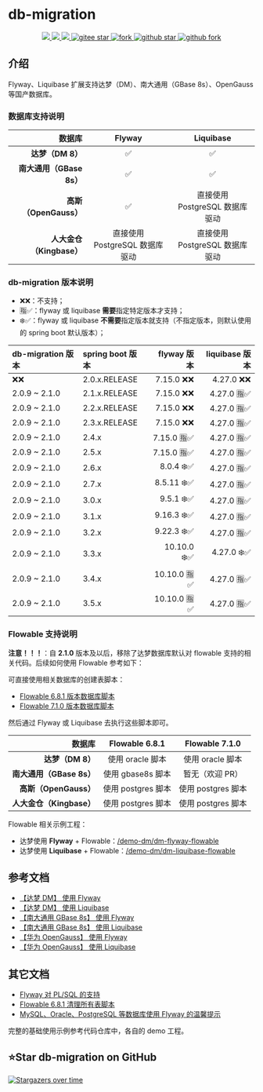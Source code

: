 # db-migration
<p align="center">
    <a target="_blank" href="https://central.sonatype.com/artifact/com.github.mengweijin/db-migration/versions">
        <img src="https://img.shields.io/maven-central/v/com.github.mengweijin/db-migration?label=db-migration&color=blue" />
    </a>
	<a target="_blank" href="https://github.com/mengweijin/db-migration/blob/master/LICENSE">
		<img src="https://img.shields.io/badge/license-Apache2.0-blue.svg" />
	</a>
	<a target="_blank" href="https://www.oracle.com/technetwork/java/javase/downloads/index.html">
		<img src="https://img.shields.io/badge/JDK-8+-green.svg" />
	</a>
	<a target="_blank" href="https://gitee.com/mengweijin/db-migration/stargazers">
		<img src="https://gitee.com/mengweijin/db-migration/badge/star.svg?theme=dark" alt='gitee star'/>
	</a>
    <a href='https://gitee.com/mengweijin/db-migration/members'>
        <img src='https://gitee.com/mengweijin/db-migration/badge/fork.svg?theme=dark' alt='fork'>
    </a>
	<a target="_blank" href='https://github.com/mengweijin/db-migration'>
		<img src="https://img.shields.io/github/stars/mengweijin/db-migration?style=social" alt="github star"/>
	</a>
	<a target="_blank" href='https://github.com/mengweijin/db-migration'>
		<img src="https://img.shields.io/github/forks/mengweijin/db-migration?style=social" alt="github fork"/>
	</a>
</p>

## 介绍
Flyway、Liquibase 扩展支持达梦（DM）、南大通用（GBase 8s）、OpenGauss 等国产数据库。

### 数据库支持说明

|                数据库 |        Flyway         |       Liquibase       |
|-------------------:|:---------------------:|:---------------------:|
|       **达梦（DM 8）** |           ✅           |           ✅           |
| **南大通用（GBase 8s）** |           ✅           |           ✅           |
|  **高斯（OpenGauss）** |           ✅           | 直接使用 PostgreSQL 数据库驱动 |
| **人大金仓（Kingbase）** | 直接使用 PostgreSQL 数据库驱动 | 直接使用 PostgreSQL 数据库驱动 |

### db-migration 版本说明

- ❌❌：不支持；
- 🈯✅：flyway 或 liquibase **需要**指定特定版本才支持；
- ❄️✅：flyway 或 liquibase **不需要**指定版本就支持（不指定版本，则默认使用的 spring boot 默认版本）；

| db-migration 版本 | spring boot 版本 |   flyway 版本 | liquibase 版本 |
|:----------------|:---------------|------------:|-------------:|
| ❌❌              | 2.0.x.RELEASE  |   7.15.0 ❌❌ |    4.27.0 ❌❌ |
| 2.0.9 ~ 2.1.0   | 2.1.x.RELEASE  |   7.15.0 ❌❌ |   4.27.0 🈯✅ | 
| 2.0.9 ~ 2.1.0   | 2.2.x.RELEASE  |   7.15.0 ❌❌ |   4.27.0 🈯✅ | 
| 2.0.9 ~ 2.1.0   | 2.3.x.RELEASE  |   7.15.0 ❌❌ |   4.27.0 🈯✅ | 
| 2.0.9 ~ 2.1.0   | 2.4.x          |  7.15.0 🈯✅ |   4.27.0 🈯✅ |  
| 2.0.9 ~ 2.1.0   | 2.5.x          |  7.15.0 🈯✅ |   4.27.0 🈯✅ |  
| 2.0.9 ~ 2.1.0   | 2.6.x          |   8.0.4 ❄️✅ |   4.27.0 🈯✅ | 
| 2.0.9 ~ 2.1.0   | 2.7.x          |  8.5.11 ❄️✅ |   4.27.0 🈯✅ | 
| 2.0.9 ~ 2.1.0   | 3.0.x          |   9.5.1 ❄️✅ |   4.27.0 🈯✅ | 
| 2.0.9 ~ 2.1.0   | 3.1.x          |  9.16.3 ❄️✅ |   4.27.0 🈯✅ | 
| 2.0.9 ~ 2.1.0   | 3.2.x          |  9.22.3 ❄️✅ |   4.27.0 🈯✅ | 
| 2.0.9 ~ 2.1.0   | 3.3.x          | 10.10.0 ❄️✅ |   4.27.0 ❄️✅ |
| 2.0.9 ~ 2.1.0   | 3.4.x          | 10.10.0 🈯✅ |   4.27.0 🈯✅ |
| 2.0.9 ~ 2.1.0   | 3.5.x          | 10.10.0 🈯✅ |   4.27.0 🈯✅ |


### Flowable 支持说明

**注意！！！**：自 **2.1.0** 版本及以后，移除了达梦数据库默认对 flowable 支持的相关代码。后续如何使用 Flowable 参考如下：

可直接使用相关数据库的创建表脚本：

- [Flowable 6.8.1 版本数据库脚本](./flowable/6_8_1/)
- [Flowable 7.1.0 版本数据库脚本](./flowable/7_1_0/)

然后通过 Flyway 或 Liquibase 去执行这些脚本即可。

|                数据库 | Flowable 6.8.1 | Flowable 7.1.0 |
|-------------------:|:--------------:|:--------------:|
|       **达梦（DM 8）** |  使用 oracle 脚本  |  使用 oracle 脚本  |
| **南大通用（GBase 8s）** | 使用 gbase8s 脚本  |   暂无（欢迎 PR）    |
|  **高斯（OpenGauss）** | 使用 postgres 脚本 | 使用 postgres 脚本 |
| **人大金仓（Kingbase）** | 使用 postgres 脚本 | 使用 postgres 脚本 |

Flowable 相关示例工程：

- 达梦使用 **Flyway** + Flowable：[/demo-dm/dm-flyway-flowable](./demo-dm/dm-flyway-flowable)
- 达梦使用 **Liquibase** + Flowable：[/demo-dm/dm-liquibase-flowable](./demo-dm/dm-liquibase-flowable)

## 参考文档

- [【达梦 DM】 使用 Flyway](./docs/dm_use_flyway.md)
- [【达梦 DM】 使用 Liquibase](./docs/dm_use_liquibase.md)
- [【南大通用 GBase 8s】 使用 Flyway](./docs/gbase8s_use_flyway.md)
- [【南大通用 GBase 8s】 使用 Liquibase](./docs/gbase8s_use_liquibase.md)
- [【华为 OpenGauss】 使用 Flyway](./docs/opengauss_use_flyway.md)
- [【华为 OpenGauss】 使用 Liquibase](./docs/opengauss_use_liquibase.md)

## 其它文档
- [Flyway 对 PL/SQL 的支持](./docs/z_flyway_supported_for_PL-SQL.md)
- [Flowable 6.8.1 清理所有表脚本](flowable/6_8_1/6.8.1.flowable.all.drop.sql)
- [MySQL、Oracle、PostgreSQL 等数据库使用 Flyway 的温馨提示](./docs/z_flyway_supported_database_notes.md)

完整的基础使用示例参考代码仓库中，各自的 demo 工程。

## ⭐Star db-migration on GitHub

[![Stargazers over time](https://starchart.cc/mengweijin/db-migration.svg)](https://starchart.cc/mengweijin/db-migration)
